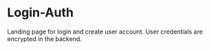 # Login-Auth
Landing page for login and create user account.
User credentials are encrypted in the backend. 
